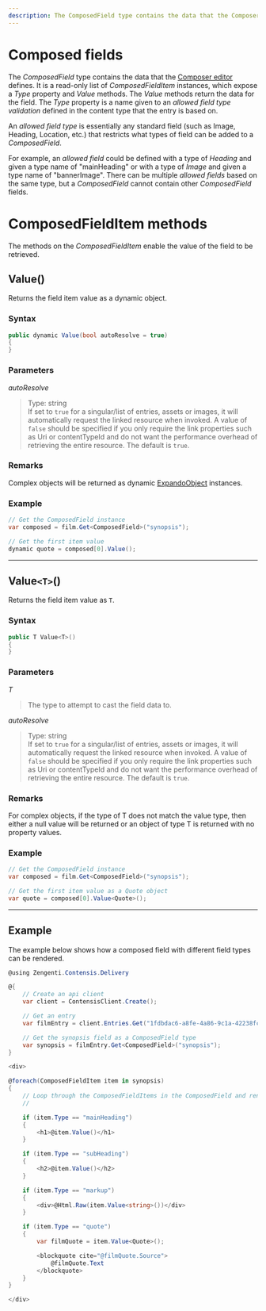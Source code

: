 ```yaml
---
description: The ComposedField type contains the data that the Composer editor defines. 
---
```

# Composed fields

The *ComposedField* type contains the data that the [Composer editor](https://zenhub.zengenti.com/Contensis/9/kb/content-types-and-entries/field-editors/Composer.aspx) defines. It is a read-only list of *ComposedFieldItem* instances, which expose a *Type* property and *Value* methods. The *Value* methods return the data for the field. The *Type* property is a name given to an *allowed field type validation* defined in the content type that the entry is based on.

An *allowed field type* is essentially any standard field (such as Image, Heading, Location, etc.) that restricts what types of field can be added to a *ComposedField*.

For example, an *allowed field* could be defined with a type of *Heading* and given a type name of "mainHeading" or with a type of *Image* and given a type name of "bannerImage". There can be multiple *allowed fields* based on the same type, but a *ComposedField* cannot contain other *ComposedField* fields.

# ComposedFieldItem methods

The methods on the *ComposedFieldItem* enable the value of the field to be retrieved.


## Value()

Returns the field item value as a dynamic object.

### Syntax

```cs
public dynamic Value(bool autoResolve = true)
{
}
```

### Parameters

*autoResolve*
> Type: string  
> If set to `true` for a singular/list of entries, assets or images, it will automatically request the linked resource when invoked. A value of `false` should be specified if you only require the link properties such as Uri or contentTypeId and do not want the performance overhead of retrieving the entire resource. The default is `true`.

### Remarks

Complex objects will be returned as dynamic [ExpandoObject](https://msdn.microsoft.com/en-us/library/system.dynamic.expandoobject%28v=vs.110%29.aspx) instances.

### Example

```cs
// Get the ComposedField instance
var composed = film.Get<ComposedField>("synopsis");

// Get the first item value
dynamic quote = composed[0].Value();
```

---


## Value`<T>`()

Returns the field item value as `T`.

### Syntax

```cs
public T Value<T>()
{
}
```

### Parameters

*T*
> The type to attempt to cast the field data to.

*autoResolve*
> Type: string  
> If set to `true` for a singular/list of entries, assets or images, it will automatically request the linked resource when invoked. A value of `false` should be specified if you only require the link properties such as Uri or contentTypeId and do not want the performance overhead of retrieving the entire resource. The default is `true`.

### Remarks

For complex objects, if the type of T does not match the value type, then either a null value will be returned or an object of type T is returned with no property values.

### Example

```cs
// Get the ComposedField instance
var composed = film.Get<ComposedField>("synopsis");

// Get the first item value as a Quote object
var quote = composed[0].Value<Quote>();
```

---

## Example

The example below shows how a composed field with different field types can be rendered.


```cs
@using Zengenti.Contensis.Delivery

@{
    // Create an api client
    var client = ContensisClient.Create();

    // Get an entry
    var filmEntry = client.Entries.Get("1fdbdac6-a8fe-4a86-9c1a-42238fcb47f1");

    // Get the synopsis field as a ComposedField type
    var synopsis = filmEntry.Get<ComposedField>("synopsis");
}

<div>

@foreach(ComposedFieldItem item in synopsis)
{
    // Loop through the ComposedFieldItems in the ComposedField and render the items
    //

    if (item.Type == "mainHeading")
    {
        <h1>@item.Value()</h1>
    }

    if (item.Type == "subHeading")
    {
        <h2>@item.Value()</h2>
    }

    if (item.Type == "markup")
    {
        <div>@Html.Raw(item.Value<string>())</div>
    }

    if (item.Type == "quote")
    {
        var filmQuote = item.Value<Quote>();

        <blockquote cite="@filmQuote.Source">
            @filmQuote.Text
        </blockquote>
    }
}

</div>

```
